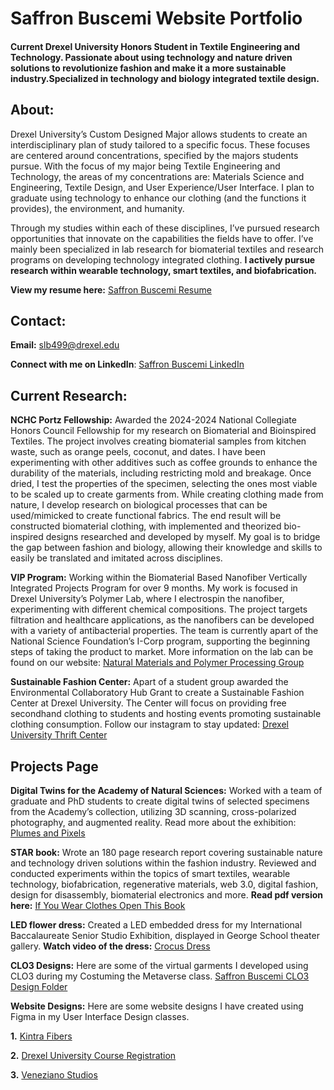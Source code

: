 # Saffron Buscemi Website Portfolio

<h4> Current Drexel University Honors Student in Textile Engineering and Technology. Passionate about using technology and nature driven solutions to revolutionize fashion and make it a more sustainable industry.Specialized in technology and biology integrated textile design. </h4>

<h2>About: </h2>
<p1> Drexel University’s Custom Designed Major allows students to create an interdisciplinary plan of study tailored to a specific focus. These focuses are centered around concentrations, specified by the majors students pursue. With the focus of my major being Textile Engineering and Technology, the areas of my concentrations are: Materials Science and Engineering, Textile Design, and User Experience/User Interface. I plan to graduate using technology to enhance our clothing (and the functions it provides), the environment, and humanity. 

Through my studies within each of these disciplines, I’ve pursued research opportunities that innovate on the capabilities the fields have to offer. I’ve mainly been specialized in lab research for biomaterial textiles and research programs on developing technology integrated clothing. **I actively pursue research within wearable technology, smart textiles, and biofabrication.**

 **View my resume here:** [Saffron Buscemi Resume](https://docs.google.com/document/d/1nkxdESyqdKQxZKJFj_yopxhDlrzRYC54mlzZKZSw90o/edit) 
</p1>
<h2>Contact: </h2>

**Email:** slb499@drexel.edu

**Connect with me on LinkedIn**: [Saffron Buscemi LinkedIn](https://www.linkedin.com/in/saffronbuscemi/) 


<h2>Current Research: </h2>

<p1>**NCHC Portz Fellowship:** Awarded the 2024-2024 National Collegiate Honors Council Fellowship for my research on Biomaterial and Bioinspired Textiles. The project involves creating biomaterial samples from kitchen waste, such as orange peels, coconut, and dates. I have been experimenting with other additives such as coffee grounds to enhance the durability of the materials, including restricting mold and breakage. Once dried, I test the properties of the specimen, selecting the ones most viable to be scaled up to create garments from. While creating clothing made from nature, I develop research on biological processes that can be used/mimicked to create functional fabrics. The end result will be constructed biomaterial clothing, with implemented and theorized bio-inspired designs researched and developed by myself. My goal is to bridge the gap between fashion and biology, allowing their knowledge and skills to easily be translated and imitated across disciplines.

**VIP Program:** Working within the Biomaterial Based Nanofiber Vertically Integrated Projects Program for over 9 months. My work is focused in Drexel University’s Polymer Lab, where I electrospin the nanofiber, experimenting with different chemical compositions. The project targets filtration and healthcare applications, as the nanofibers can be developed with a variety of antibacterial properties. The team is currently apart of the National Science Foundation’s I-Corp program, supporting the beginning steps of taking the product to market. More information on the lab can be found on our website: [Natural Materials and Polymer Processing Group](https://research.coe.drexel.edu/mse/natural/) 

**Sustainable Fashion Center:** Apart of a student group awarded the Environmental Collaboratory Hub Grant to create a Sustainable Fashion Center at Drexel University. The Center will focus on providing free secondhand clothing to students and hosting events promoting sustainable clothing consumption. Follow our instagram to stay updated: [Drexel University Thrift Center](https://www.instagram.com/drexelthrift?igsh=eDh4ZXBuODNmNHJ5 )  </p1>


<h2> Projects Page </h2>

<p1> **Digital Twins for the Academy of Natural Sciences:** Worked with a team of graduate and PhD students to create digital twins of selected specimens from the Academy’s collection, utilizing 3D scanning, cross-polarized photography, and augmented reality. Read more about the exhibition:  [Plumes and Pixels ](https://plumesandpixels.carrd.co/#:~:text=PLUMES%20AND%20PIXELS.%20During%20a%20project%20focused%20on%20digitizing%20specimens) 

**STAR book:** Wrote an 180 page research report covering sustainable nature and technology driven solutions within the fashion industry. Reviewed and conducted experiments within the topics of smart textiles, wearable technology, biofabrication, regenerative materials, web 3.0, digital fashion, design for disassembly, biomaterial electronics and more. **Read pdf version here:** [If You Wear Clothes Open This Book](https://digitaldesign53.wordpress.com/wp-content/uploads/2023/09/starspread.pdf) 

**LED flower dress:** Created a LED embedded dress for my International Baccalaureate Senior Studio Exhibition, displayed in George School theater gallery. **Watch video of the dress:** [Crocus Dress](https://youtu.be/KRtRxaxrXa8)

**CLO3 Designs:** Here are some of the virtual garments I developed using CLO3 during my Costuming the Metaverse class. 
[Saffron Buscemi CLO3 Design Folder](https://drive.google.com/drive/folders/1JFKpqAgsI4lZLSsmopQ0_nd0Kb1vlRmy?usp=drive_link)

**Website Designs:** Here are some website designs I have created using Figma in my User Interface Design classes.

**1.** [Kintra Fibers](https://drive.google.com/file/d/1UmJ8tw-wg9hE3R2fLIUbOV_gOrQl4Z4n/view?usp=sharing)

**2.** [Drexel University Course Registration](https://drive.google.com/file/d/1tWNnLGyBbFPh0BbPqQeQeUEqFJieMAOc/view?usp=sharing)

**3.** [Veneziano Studios](https://drive.google.com/file/d/1JCpt6uHk07w9s6TdHIj5ZAuOXJcYsVa-/view?usp=sharing)

</p1>
